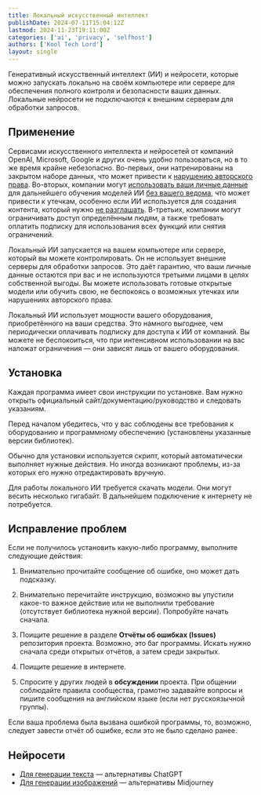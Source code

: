 ```yaml
---
title: Локальный искусственный интеллект
publishDate: 2024-07-11T15:04:12Z
lastmod: 2024-11-23T19:11:00Z
categories: ['ai', 'privacy', 'selfhost']
authors: ['Kool Tech Lord']
layout: single
---
```


Генеративный искусственный интеллект (ИИ) и нейросети, которые можно запускать
локально на своём компьютере или сервере для обеспечения полного контроля и
безопасности ваших данных. Локальные нейросети не подключаются к внешним
серверам для обработки запросов.

<!--more-->

## Применение

Сервисами искусственного интеллекта и нейросетей от компаний OpenAI, Microsoft,
Google и других очень удобно пользоваться, но в то же время крайне небезопасно.
Во-первых, они натренированы на закрытом наборе данных, что может привести к
[нарушению авторского права]. Во-вторых, компании могут [использовать ваши
личные данные] для дальнейшего обучения моделей ИИ [без вашего ведома], что
может привести к утечкам, особенно если ИИ используется для создания контента,
который нужно [не разглашать]. В-третьих, компании могут ограничивать доступ
определённым людям, а также требовать оплатить подписку для использования всех
функций или снятия ограничений.

[нарушению авторского права]: https://futurism.com/the-byte/openai-copyrighted-material-parliament
[использовать ваши личные данные]: https://www.forcepoint.com/blog/insights/does-chatgpt-save-data
[без вашего ведома]: https://techcrunch.com/2024/02/08/google-saves-your-conversations-with-gemini-for-years-by-default
[не разглашать]: https://www.businessinsider.com/chatgpt-microsoft-warns-employees-not-to-share-sensitive-data-openai-2023-1

Локальный ИИ запускается на вашем компьютере или сервере, который вы можете
контролировать. Он не использует внешние серверы для обработки запросов. Это
даёт гарантию, что ваши личные данные остаются при вас и не используются
третьими лицами в целях собственной выгоды. Вы можете использовать готовые
открытые модели или обучить свою, не беспокоясь о возможных утечках или
нарушениях авторского права.

Локальный ИИ использует мощности вашего оборудования, приобретённого на ваши
средства. Это намного выгоднее, чем периодически оплачивать подписку для доступа
к ИИ от компаний. Вы можете не беспокоиться, что при интенсивном использовании
на вас наложат ограничения — они зависят лишь от вашего оборудования.

## Установка

Каждая программа имеет свои инструкции по установке. Вам нужно открыть
официальный сайт/документацию/руководство и следовать указаниям.

Перед началом убедитесь, что у вас соблюдены все требования к оборудованию и
программному обеспечению (установлены указанные версии библиотек).

Обычно для установки используется скрипт, который автоматически выполняет
нужные действия. Но иногда возникают проблемы, из-за которых его нужно
отредактировать вручную.

Для работы локального ИИ требуется скачать модели. Они могут весить несколько
гигабайт. В дальнейшем подключение к интернету не потребуется.

## Исправление проблем

Если не получилось установить какую-либо программу, выполните следующие
действия:

1. Внимательно прочитайте сообщение об ошибке, оно может дать подсказку.

2. Внимательно перечитайте инструкцию, возможно вы упустили какое-то важное
действие или не выполнили требование (отсутствует библиотека нужной версии).
Попробуйте начать сначала.

3. Поищите решение в разделе **Отчёты об ошибках (Issues)** репозитория проекта.
Возможно, это баг программы. Искать нужно сначала среди открытых отчётов, а
затем среди закрытых.

4. Поищите решение в интернете.

5. Спросите у других людей в **обсуждении** проекта. При общении соблюдайте
правила сообщества, грамотно задавайте вопросы и пишите сообщения на английском
языке (если нет русскоязычной группы).

Если ваша проблема была вызвана ошибкой программы, то, возможно, следует завести
отчёт об ошибке, если это не было сделано ранее.

## Нейросети

- [Для генерации текста](text) — альтернативы ChatGPT
- [Для генерации изображений](images) — альтернативы Midjourney
